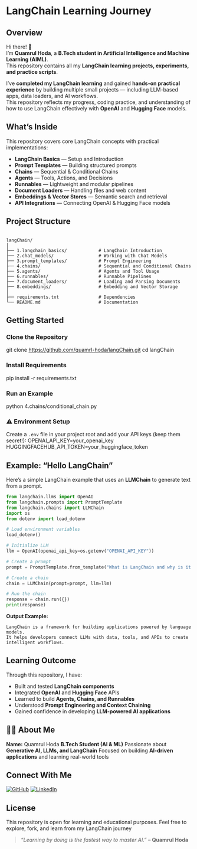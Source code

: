 
# LangChain Learning Journey  

##  Overview  

Hi there! 👋  
I’m **Quamrul Hoda**, a **B.Tech student in Artificial Intelligence and Machine Learning (AIML)**.  
This repository contains all my **LangChain learning projects, experiments, and practice scripts**.  

I’ve **completed my LangChain learning** and gained **hands-on practical experience** by building multiple small projects — including LLM-based apps, data loaders, and AI workflows.  
This repository reflects my progress, coding practice, and understanding of how to use LangChain effectively with **OpenAI** and **Hugging Face** models.

## What’s Inside  
This repository covers core LangChain concepts with practical implementations:

-  **LangChain Basics** — Setup and Introduction  
-  **Prompt Templates** — Building structured prompts  
-  **Chains** — Sequential & Conditional Chains  
-  **Agents** — Tools, Actions, and Decisions  
-  **Runnables** — Lightweight and modular pipelines  
-  **Document Loaders** — Handling files and web content  
-  **Embeddings & Vector Stores** — Semantic search and retrieval  
-  **API Integrations** — Connecting OpenAI & Hugging Face models  


##  Project Structure  

```

langChain/
│
├── 1.langchain_basics/            # LangChain Introduction
├── 2.chat_models/                 # Working with Chat Models
├── 3.prompt_templates/            # Prompt Engineering
├── 4.chains/                      # Sequential and Conditional Chains
├── 5.agents/                      # Agents and Tool Usage
├── 6.runnables/                   # Runnable Pipelines
├── 7.document_loaders/            # Loading and Parsing Documents
├── 8.embeddings/                  # Embedding and Vector Storage
│
├── requirements.txt               # Dependencies
└── README.md                      # Documentation
```

##  Getting Started  

###  Clone the Repository  
git clone https://github.com/quamrl-hoda/langChain.git
cd langChain


###  Install Requirements

pip install -r requirements.txt


### Run an Example
python 4.chains/conditional_chain.py

### ⚠️ Environment Setup

Create a `.env` file in your project root and add your API keys (keep them secret!):
OPENAI_API_KEY=your_openai_key
HUGGINGFACEHUB_API_TOKEN=your_huggingface_token

## Example: “Hello LangChain”

Here’s a simple LangChain example that uses an **LLMChain** to generate text from a prompt.

```python
from langchain.llms import OpenAI
from langchain.prompts import PromptTemplate
from langchain.chains import LLMChain
import os
from dotenv import load_dotenv

# Load environment variables
load_dotenv()

# Initialize LLM
llm = OpenAI(openai_api_key=os.getenv("OPENAI_API_KEY"))

# Create a prompt
prompt = PromptTemplate.from_template("What is LangChain and why is it useful?")

# Create a chain
chain = LLMChain(prompt=prompt, llm=llm)

# Run the chain
response = chain.run({})
print(response)
```

 **Output Example:**

```
LangChain is a framework for building applications powered by language models. 
It helps developers connect LLMs with data, tools, and APIs to create intelligent workflows.
```
##  Learning Outcome

Through this repository, I have:

*  Built and tested **LangChain components**
*  Integrated **OpenAI** and **Hugging Face** APIs
*  Learned to build **Agents, Chains, and Runnables**
*  Understood **Prompt Engineering and Context Chaining**
*  Gained confidence in developing **LLM-powered AI applications**



## 👨‍🎓 About Me

**Name:** Quamrul Hoda
 **B.Tech Student (AI & ML)**
   Passionate about **Generative AI, LLMs, and LangChain**
   Focused on building **AI-driven applications** and learning real-world tools



## Connect With Me

[![GitHub](https://img.shields.io/badge/GitHub-quamrl--hoda-black?logo=github)](https://github.com/quamrl-hoda)
[![LinkedIn](https://img.shields.io/badge/LinkedIn-Profile-blue?logo=linkedin)](https://www.linkedin.com/in/quamrul-hoda-1a4247285/) 

##  License

This repository is open for learning and educational purposes.
Feel free to explore, fork, and learn from my LangChain journey 



> *“Learning by doing is the fastest way to master AI.”* – **Quamrul Hoda**

